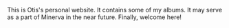 This is Otis's personal website.
It contains some of my albums.
It may serve as a part of Minerva in the near future.
Finally, welcome here!
